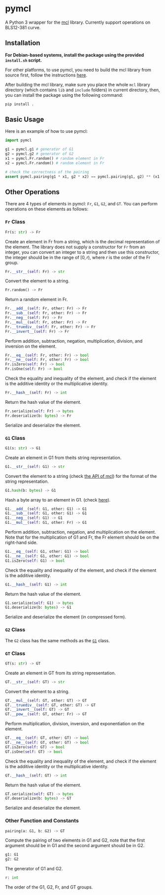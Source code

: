 # pymcl

A Python 3 wrapper for the [mcl](https://github.com/herumi/mcl) library. Currently support operations on BLS12-381 curve.

## Installation

**For Debian-based systems, install the package using the provided `install.sh` script.**

For other platforms, to use pymcl, you need to build the mcl library from source first, follow the instructions [here](https://github.com/herumi/mcl/blob/master/readme.md).

After building the mcl library, make sure you place the whole `mcl` library directory (which contains `lib` and `include` folders) in current directory, then, you can install the package using the following command:

```bash
pip install .
```

## Basic Usage

Here is an example of how to use pymcl:

```python
import pymcl

g1 = pymcl.g1 # generator of G1
g2 = pymcl.g2 # generator of G2
x1 = pymcl.Fr.random() # random element in Fr
x2 = pymcl.Fr.random() # random element in Fr

# check the correctness of the pairing
assert pymcl.pairing(g1 * x1, g2 * x2) == pymcl.pairing(g1, g2) ** (x1 * x2)
```

## Other Operations

There are 4 types of elements in pymcl: `Fr`, `G1`, `G2`, and `GT`. You can perform operations on these elements as follows:

### `Fr` Class

```python
Fr(s: str) -> Fr
```
Create an element in Fr from a string, which is the decimal representation of the element. The library does not supply a constructor for `Fr` from an integer, you can convert an integer to a string and then use this constructor, the integer should be in the range of $[0, r)$, where $r$ is the order of the Fr group.

```python
Fr.__str__(self: Fr) -> str
```
Convert the element to a string.

```python
Fr.random() -> Fr
```
Return a random element in Fr.

```python
Fr.__add__(self: Fr, other: Fr) -> Fr
Fr.__sub__(self: Fr, other: Fr) -> Fr
Fr.__neg__(self: Fr) -> Fr
Fr.__mul__(self: Fr, other: Fr) -> Fr
Fr.__truediv__(self: Fr, other: Fr) -> Fr
Fr.__invert__(self: Fr) -> Fr
```
Perform addition, subtraction, negation, multiplication, division, and inversion on the element.

```python
Fr.__eq__(self: Fr, other: Fr) -> bool
Fr.__ne__(self: Fr, other: Fr) -> bool
Fr.isZero(self: Fr) -> bool
Fr.isOne(self: Fr) -> bool
```
Check the equality and inequality of the element, and check if the element is the additive identity or the multiplicative identity.

```python
Fr.__hash__(self: Fr) -> int
```
Return the hash value of the element.

```python
Fr.serialize(self: Fr) -> bytes
Fr.deserialize(b: bytes) -> Fr
```
Serialize and deserialize the element.

### `G1` Class

```python
G1(s: str) -> G1
```
Create an element in G1 from theits string representation.

```python
G1.__str__(self: G1) -> str
```
Convert the element to a string (check [the API of mcl](https://github.com/herumi/mcl/blob/master/api.md#string-conversion)) for the format of the string representation.

```python
G1.hash(b: bytes) -> G1
```
Hash a byte array to an element in G1. (check [here](https://github.com/herumi/mcl/blob/master/api.md#hash-to-curve-function)).

```python
G1.__add__(self: G1, other: G1) -> G1
G1.__sub__(self: G1, other: G1) -> G1
G1.__neg__(self: G1) -> G1
G1.__mul__(self: G1, other: Fr) -> G1
```
Perform addition, subtraction, negation, and multiplication on the element. Note that for the multiplication of G1 and Fr, the Fr element should be on the right-hand side.

```python
G1.__eq__(self: G1, other: G1) -> bool
G1.__ne__(self: G1, other: G1) -> bool
G1.isZero(self: G1) -> bool
```
Check the equality and inequality of the element, and check if the element is the additive identity.

```python
G1.__hash__(self: G1) -> int
```
Return the hash value of the element.

```python
G1.serialize(self: G1) -> bytes
G1.deserialize(b: bytes) -> G1
```
Serialize and deserialize the element (in compressed form).

### `G2` Class

The `G2` class has the same methods as the [`G1`](#g1-class) class.

### `GT` Class

```python
GT(s: str) -> GT
```
Create an element in GT from its string representation.

```python
GT.__str__(self: GT) -> str
```
Convert the element to a string.

```python
GT.__mul__(self: GT, other: GT) -> GT
GT.__truediv__(self: GT, other: GT) -> GT
GT.__invert__(self: GT) -> GT
GT.__pow__(self: GT, other: Fr) -> GT
```
Perform multiplication, division, inversion, and exponentiation on the element.

```python
GT.__eq__(self: GT, other: GT) -> bool
GT.__ne__(self: GT, other: GT) -> bool
GT.isZero(self: GT) -> bool
GT.isOne(self: GT) -> bool
```
Check the equality and inequality of the element, and check if the element is the additive identity or the multiplicative identity.

```python
GT.__hash__(self: GT) -> int
```
Return the hash value of the element.

```python
GT.serialize(self: GT) -> bytes
GT.deserialize(b: bytes) -> GT
```
Serialize and deserialize the element.

### Other Function and Constants

```python
pairing(a: G1, b: G2) -> GT
```
Compute the pairing of two elements in G1 and G2, note that the first argument should be in G1 and the second argument should be in G2.

```python
g1: G1
g2: G2
```
The generator of G1 and G2.

```python
r: int
```
The order of the G1, G2, Fr, and GT groups.
